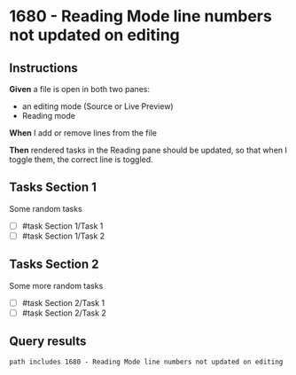 # 1680 - Reading Mode line numbers not updated on editing

## Instructions

**Given** a file is open in both two panes:

- an editing mode (Source or Live Preview)
- Reading mode

**When** I add or remove lines from the file

**Then** rendered tasks in the Reading pane should be updated, so that when I toggle them, the correct line is toggled.

## Tasks Section 1

Some random tasks

- [ ] #task Section 1/Task 1
- [ ] #task Section 1/Task 2

## Tasks Section 2

Some more random tasks

- [ ] #task Section 2/Task 1
- [ ] #task Section 2/Task 2

## Query results

```tasks
path includes 1680 - Reading Mode line numbers not updated on editing
```
